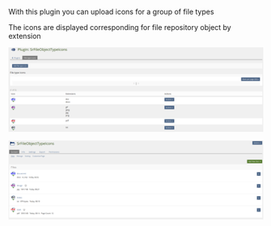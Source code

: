 With this plugin you can upload icons for a group of file types

The icons are displayed corresponding for file repository object by extension

![Config](../doc/images/config.png)

![Repository](../doc/images/repository.png)
